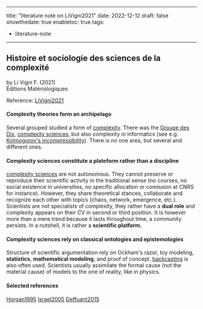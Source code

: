 
---
title: "literature note on LiVigni2021"
date: 2022-12-12
draft: false
showthedate: true
enabletoc: true
tags:
- literature-note
---


## **Histoire et sociologie des sciences de la complexité**     
by Li Vigni F. (2021)         
Éditions Matériologiques      

Reference: [LiVigni2021](reference/LiVigni2021.md)

#### Complexity theories form an archipelago
Several grouped studied a form of [complexity](definition/complexity.md). There was the [Groupe des Dix](definition/Groupe%20des%20Dix.md), [complexity sciences](definition/complexity%20sciences.md), but also complexity in informatics (see e.g. [Kolmogorov's incompressibility](concept/Kolmogorov's%20incompressibility.md)). There is no one area, but several and different ones. 

#### Complexity sciences constitute a plateform rather than a discipline
[complexity sciences](definition/complexity%20sciences.md) are not autonomous. They cannot preserve or reproduce their scientific activity in the traditional sense (no courses, no social existence in universities, no specific allocation or comission at CNRS for instance). However, they share theoretical stances, collaborate and recognize each other with topics (chaos, network, emergence, etc.). Scientists are not specialists of complexity, they rather have a **dual role** and complexity appears on their CV in second or third position. It is however more than a mere trend because it lasts throughout time, a community persists. In a nutshell, it is rather a **scientific platform.** 

#### Complexity sciences rely on classical ontologies and epistemologies
Structure of scientific argumentation rely on Ockham's razor, toy modeling, **statistics**, **mathematical modeling**, and proof of concept. [backcasting](definition/backcasting.md) is also often used. Scientists usually assimilate the formal cause (not the material cause) of models to the one of reality, like in physics.


#### Selected references

[Horgan1995](reference/Horgan1995.md)
[Israel2005](reference/Israel2005.md)
[Deffuant2015](reference/Deffuant2015.md)
